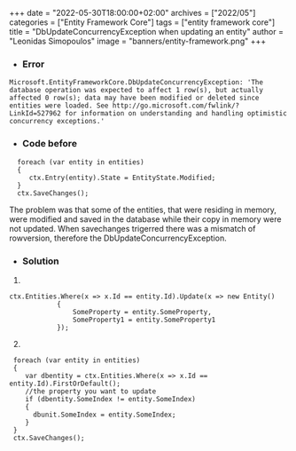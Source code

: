 +++
date = "2022-05-30T18:00:00+02:00"
archives = ["2022/05"]
categories = ["Entity Framework Core"]
tags = ["entity framework core"]
title = "DbUpdateConcurrencyException when updating an entity"
author = "Leonidas Simopoulos"
image = "banners/entity-framework.png"
+++


*  ### Error ###
```
Microsoft.EntityFrameworkCore.DbUpdateConcurrencyException: 'The database operation was expected to affect 1 row(s), but actually affected 0 row(s); data may have been modified or deleted since entities were loaded. See http://go.microsoft.com/fwlink/?LinkId=527962 for information on understanding and handling optimistic concurrency exceptions.'
```


* ### Code before ####

```
  foreach (var entity in entities)
  {
     ctx.Entry(entity).State = EntityState.Modified;
  }
  ctx.SaveChanges();

```

The problem was that some of the entities, that were residing in memory, were  modified and saved in the database while their copy in memory were not updated. When savechanges trigerred there was a mismatch of rowversion, therefore the DbUpdateConcurrencyException.
* ### Solution ###

1.

```
ctx.Entities.Where(x => x.Id == entity.Id).Update(x => new Entity()
            {
                SomeProperty = entity.SomeProperty,
                SomeProperty1 = entity.SomeProperty1
            });

```

2. 

```
 foreach (var entity in entities)
 {
    var dbentity = ctx.Entities.Where(x => x.Id == entity.Id).FirstOrDefault();
	//the property you want to update
    if (dbentity.SomeIndex != entity.SomeIndex)
    {
	  dbunit.SomeIndex = entity.SomeIndex;
    }
 }
 ctx.SaveChanges();
```
